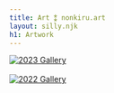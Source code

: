 ```yaml
---
title: Art ⁑ nonkiru.art
layout: silly.njk
h1: Artwork
---
```


<a href="/art/2023/" class="imgbutton_small"><img src="/assets/website/buttons/2023.png" class="imgborder" alt="2023 Gallery" style="max-width: 100%;">
<br><br>
<a href="/art/2022/" class="imgbutton_small"><img src="/assets/website/buttons/2022.png" class="imgborder" alt="2022 Gallery" style="max-width: 100%;">
